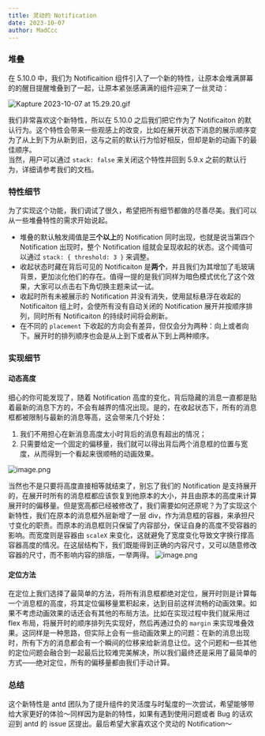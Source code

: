 ```yaml
---
title: 灵动的 Notification
date: 2023-10-07
author: MadCcc
---
```


### 堆叠

在 5.10.0 中，我们为 Notificaition 组件引入了一个新的特性，让原本会堆满屏幕的的醒目提醒堆叠到了一起，让原本紧张感满满的组件迎来了一丝灵动：

![Kapture 2023-10-07 at 15.29.20.gif](https://intranetproxy.alipay.com/skylark/lark/0/2023/gif/43956295/1696663795651-322d6a43-d72c-410f-922e-4f21585ceb38.gif#clientId=u1b5ab9db-426e-4&from=drop&height=636&id=uf293d7b0&originHeight=928&originWidth=584&originalType=binary&ratio=1&rotation=0&showTitle=false&size=4238442&status=done&style=none&taskId=ue5964647-71c1-4c86-b4b8-5d65c1001b7&title=&width=400)

我们非常喜欢这个新特性，所以在 5.10.0 之后我们把它作为了 Notificaiton 的默认行为。这个特性会带来一些观感上的改变，比如在展开状态下消息的展示顺序变为了从上到下为从新到旧，这与之前的默认行为恰好相反，但却是新的动画下的最佳顺序。<br />当然，用户可以通过 `stack: false` 来关闭这个特性并回到 5.9.x 之前的默认行为，详细请参考我们的文档。

### 特性细节

为了实现这个功能，我们调试了很久，希望把所有细节都做的尽善尽美。我们可以从一些堆叠特性的需求开始说起。

- 堆叠的默认触发阈值是**三个以上**的 Notification 同时出现，也就是说当第四个 Notification 出现时，整个 Notification 组就会呈现收起的状态。这个阈值可以通过 `stack: { threshold: 3 }` 来调整。
- 收起状态时藏在背后可见的 Notificaiton 是**两个**，并且我们为其增加了毛玻璃背景，更加淡化他们的存在。值得一提的是我们同样为暗色模式优化了这个效果，大家可以点击右下角切换主题来试一试。
- 收起时所有未被展示的 Notification 并没有消失，使用鼠标悬浮在收起的 Notificaiton 组上时，会使所有没有自动关闭的 Notification 展开并按顺序排列，同时所有 Notificaiton 的持续时间将会刷新。
- 在不同的 `placement` 下收起的方向会有差异，但仅会分为两种：向上或者向下。展开时的排列顺序也会是从上到下或者从下到上两种顺序。

### 实现细节

#### 动态高度

细心的你可能发现了，随着 Notification 高度的变化，背后隐藏的消息一直都是贴着最新的消息下方的，不会有越界的情况出现。是的，在收起状态下，所有的消息框都被限制与最新的消息等高，这会带来几个好处：

1. 我们不用担心在新消息高度太小时背后的消息有超出的情况；
2. 只需要给定一个固定的偏移量，我们就可以得出背后两个消息框的位置与宽度，从而得到一个看起来很顺畅的动画效果。

![image.png](https://intranetproxy.alipay.com/skylark/lark/0/2023/png/43956295/1696667576235-8b4857d9-cf00-4960-be57-a5bac323fae3.png#clientId=u1b5ab9db-426e-4&from=paste&height=189&id=mfutE&originHeight=189&originWidth=419&originalType=binary&ratio=1&rotation=0&showTitle=false&size=21033&status=done&style=none&taskId=u520d42a5-ff3f-4066-ab44-cb19b89ecb4&title=&width=419)

当然也不是只要将高度直接相等就结束了，别忘了我们的 Notification 是支持展开的，在展开时所有的消息框都应该恢复到他原本的大小，并且由原本的高度来计算展开时的偏移量。但是宽高都已经被修改了，我们需要如何还原呢？为了实现这个新特性，我们在原本的消息框外层新增了一层 div，作为消息框的容器，来承担尺寸变化的职责。而原本的消息框则只保留了内容部分，保证自身的高度不受容器的影响。而宽度则是容器由 `scaleX` 来变化，这就避免了宽度变化导致文字换行撑高容器高度的情况。在这层结构下，我们既能得到正确的内容尺寸，又可以随意修改容器的尺寸，而不影响内容的排版，一举两得。 ![image.png](https://intranetproxy.alipay.com/skylark/lark/0/2023/png/43956295/1696667649145-5f6c249f-139c-4ba4-9090-7bd7dfbc846c.png#clientId=u1b5ab9db-426e-4&from=paste&height=262&id=u4ff934fa&originHeight=262&originWidth=408&originalType=binary&ratio=1&rotation=0&showTitle=false&size=30058&status=done&style=none&taskId=ue20fd8d6-a2ca-46e0-baa2-d79f23ee9bd&title=&width=408)

#### 定位方法

在定位上我们选择了最简单的方法，将所有消息框都绝对定位，展开时则是计算每一个消息框的高度，将其定位偏移量累积起来，达到目前这样流畅的动画效果。如果不考虑动画效果的话还会有其他的布局方法。比如在实现过程中我们就采用过 flex 布局，将展开时的顺序排列先实现好，然后再通过负的 `margin` 来实现堆叠效果。这同样是一种思路，但实际上会有一些动画效果上的问题：在新的消息出现时，所有下方的消息都会有一个瞬间的位移来给新消息让位。这个问题和一些其他的定位问题会融合到一起最后比较难完美解决，所以我们最终还是采用了最简单的方式——绝对定位，所有的偏移量都由我们手动计算。

### 总结

这个新特性是 antd 团队为了提升组件的灵活度与时髦度的一次尝试，希望能够带给大家更好的体验～同样因为是新的特性，如果有遇到使用问题或者 Bug 的话欢迎到 antd 的 issue 区提出。最后希望大家喜欢这个灵动的 Notification～
